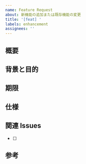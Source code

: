```yaml
---
name: Feature Request
about: 新機能の追加または既存機能の変更
title: '[feat] '
labels: enhancement
assignees: ''
---
```


## 概要


## 背景と目的


## 期限


## 仕様


## 関連 Issues

- [ ]

## 参考
